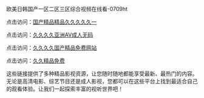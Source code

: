 欧美日韩国产一区二区三区综合视频在线看-0709ht

点击访问：<a href="https://heiliaoll4qsx.pages.dev">国产精品精品久久久久久一</a>

点击访问：<a href="https://heiliaowzu4ur.pages.dev">久久久久亚洲AV成人无码</a>

点击访问：<a href="https://heiliaozj3tjd.pages.dev">久久久久国产精品免费网站</a>

点击访问：<a href="https://heiliaoe8ajia.pages.dev">久久精品免费</a>

这些链接提供了多种精品影视资源，让您随时随地都能享受最新、最热门的内容。无论是高清电影、综艺节目还是成人影视，您都可以在这些平台上找到最适合自己的观看体验。让我们一起探索丰富的视听世界吧！

<span style="display:none;">[Canonical link](）</span>

